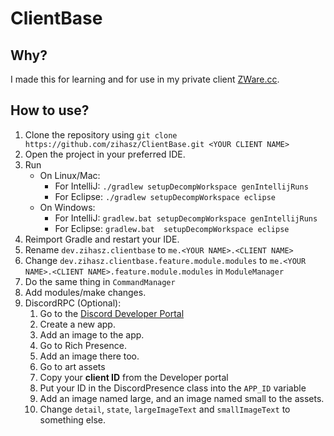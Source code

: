 # ClientBase

## Why?
I made this for learning and for use in my private client [ZWare.cc](discord.gg/9PjbbhS).
## How to use?
1. Clone the repository using `git clone https://github.com/zihasz/ClientBase.git <YOUR CLIENT NAME>`
2. Open the project in your preferred IDE.
3. Run 
    - On Linux/Mac:
        - For IntelliJ: `./gradlew setupDecompWorkspace genIntellijRuns`
        - For Eclipse: `./gradlew setupDecompWorkspace eclipse`
    - On Windows:
        - For IntelliJ: `gradlew.bat setupDecompWorkspace genIntellijRuns`
        - For Eclipse: `gradlew.bat  setupDecompWorkspace eclipse`
4. Reimport Gradle and restart your IDE.
5. Rename `dev.zihasz.clientbase` to `me.<YOUR NAME>.<CLIENT NAME>`
6. Change `dev.zihasz.clientbase.feature.module.modules` to `me.<YOUR NAME>.<CLIENT NAME>.feature.module.modules` in `ModuleManager`
7. Do the same thing in `CommandManager`
8. Add modules/make changes.
9. DiscordRPC (Optional):
   1. Go to the [Discord Developer Portal](https://discord.com/developers/)
   2. Create a new app.
   3. Add an image to the app.
   4. Go to Rich Presence.
   5. Add an image there too.
   6. Go to art assets
   7. Copy your **client ID** from the Developer portal
   8. Put your ID in the DiscordPresence class into the `APP_ID` variable
   9. Add an image named large, and an image named small to the assets.
   10. Change `detail`, `state`, `largeImageText` and `smallImageText` to something else.
